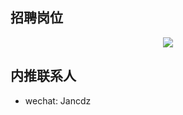 ## 招聘岗位

<div align=center>
    <img src='https://cdn.jsdelivr.net/gh/BestDingSheng/ImgHosting/Deson-PIC/20210208195459.jpeg' >
</div>

## 内推联系人

- wechat: Jancdz